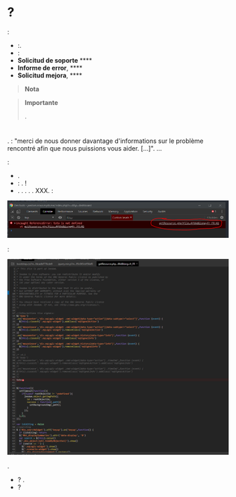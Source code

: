 #  ?

 : 

- :.
-  : 
  - **Solicitud de soporte**  **** 
  - **Informe de error**,  **** 
  - **Solicitud mejora**,  **** 

>**Nota**
>
>

>**Importante**
>
>. 

# 

.  : "merci de nous donner davantage d'informations sur le problème rencontré afin que nous puissions vous aider. [...]". ...

 : 

- .
-  : . !
- . . . . . XXX. : 

![remonter_un_bug001](images/remonter_un_bug001.png)

 : 

![remonter_un_bug002](images/remonter_un_bug002.png)

.

-  ? . 
-  ? 
